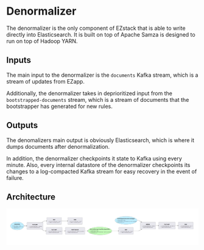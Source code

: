 # Denormalizer

The denormalizer is the only component of EZstack that is able to write directly into Elasticsearch. It is built on top of Apache Samza is designed to run on top of Hadoop YARN.

## Inputs

The main input to the denormalizer is the `documents` Kafka stream, which is a stream of updates from EZapp.

Additionally, the denormalizer takes in deprioritized input from the `bootstrapped-documents` stream, which is a stream of documents that the bootstrapper has generated for new rules.

## Outputs

The denomalizers main output is obviously Elasticsearch, which is where it dumps documents after denormalization. 

In addition, the denormalizer checkpoints it state to Kafka using every minute. Also, every internal datastore of the denormalizer checkpoints its changes to a log-compacted Kafka stream for easy recovery in the event of failure.

## Architecture


![Denormalizer Architecture](denormalizer-architecture.png)